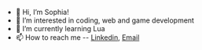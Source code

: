 - 👋 Hi, I’m Sophia!
- 👀 I’m interested in coding, web and game development
- 🌱 I’m currently learning Lua
- 📫 How to reach me 
-- [Linkedin](https://www.linkedin.com/in/sophia-evans-094656270/), [Email](mailto:evanss2025@gmail.com)

<!---
evanss2025/evanss2025 is a ✨ special ✨ repository because its `README.md` (this file) appears on your GitHub profile.
You can click the Preview link to take a look at your changes.
--->
